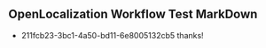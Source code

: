## OpenLocalization Workflow Test MarkDown
* 211fcb23-3bc1-4a50-bd11-6e8005132cb5 thanks!

<!--HONumber=Jul16_HO4-->



